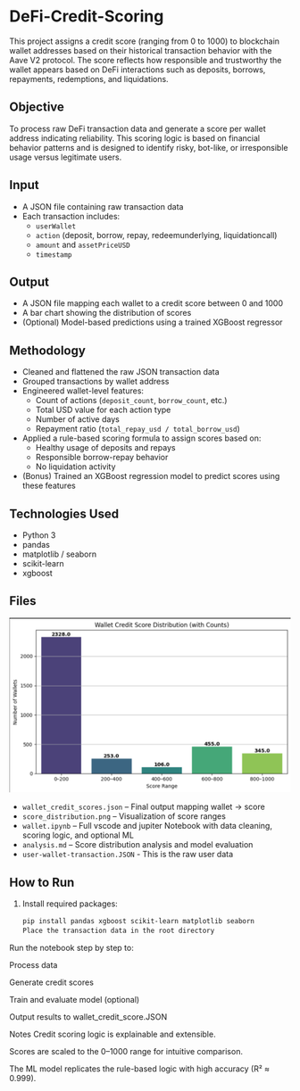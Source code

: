 # DeFi-Credit-Scoring

This project assigns a credit score (ranging from 0 to 1000) to blockchain wallet addresses based on their historical transaction behavior with the Aave V2 protocol. The score reflects how responsible and trustworthy the wallet appears based on DeFi interactions such as deposits, borrows, repayments, redemptions, and liquidations.

## Objective

To process raw DeFi transaction data and generate a score per wallet address indicating reliability. This scoring logic is based on financial behavior patterns and is designed to identify risky, bot-like, or irresponsible usage versus legitimate users.

## Input

- A JSON file containing raw transaction data
- Each transaction includes:
  - `userWallet`
  - `action` (deposit, borrow, repay, redeemunderlying, liquidationcall)
  - `amount` and `assetPriceUSD`
  - `timestamp`

## Output

- A JSON file mapping each wallet to a credit score between 0 and 1000
- A bar chart showing the distribution of scores
- (Optional) Model-based predictions using a trained XGBoost regressor

## Methodology

- Cleaned and flattened the raw JSON transaction data
- Grouped transactions by wallet address
- Engineered wallet-level features:
  - Count of actions (`deposit_count`, `borrow_count`, etc.)
  - Total USD value for each action type
  - Number of active days
  - Repayment ratio (`total_repay_usd / total_borrow_usd`)
- Applied a rule-based scoring formula to assign scores based on:
  - Healthy usage of deposits and repays
  - Responsible borrow-repay behavior
  - No liquidation activity
- (Bonus) Trained an XGBoost regression model to predict scores using these features

## Technologies Used

- Python 3
- pandas
- matplotlib / seaborn
- scikit-learn
- xgboost

## Files
![Score Distribution](score_distribution.png)
- `wallet_credit_scores.json` – Final output mapping wallet → score
- `score_distribution.png` – Visualization of score ranges
- `wallet.ipynb` – Full vscode and jupiter Notebook with data cleaning, scoring logic, and optional ML
- `analysis.md` – Score distribution analysis and model evaluation
- `user-wallet-transaction.JSON` - This is the raw user data  

## How to Run

1. Install required packages:
   ```bash
   pip install pandas xgboost scikit-learn matplotlib seaborn
   Place the transaction data in the root directory

Run the notebook step by step to:

Process data

Generate credit scores

Train and evaluate model (optional)

Output results to wallet_credit_score.JSON

Notes
Credit scoring logic is explainable and extensible.

Scores are scaled to the 0–1000 range for intuitive comparison.

The ML model replicates the rule-based logic with high accuracy (R² ≈ 0.999).